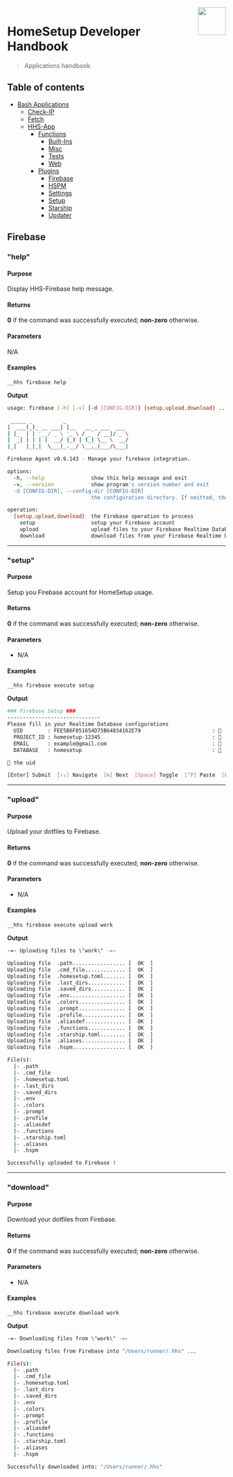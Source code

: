 <img src="https://iili.io/HvtxC1S.png" width="64" height="64" align="right" />

# HomeSetup Developer Handbook
>
> Applications handbook

## Table of contents

<!-- toc -->

- [Bash Applications](../../../../applications.md)
  - [Check-IP](../../check-ip.md#check-ip)
  - [Fetch](../../fetch.md#fetch)
  - [HHS-App](../../hhs-app.md#homesetup-application)
    - [Functions](../../hhs-app.md#functions)
      - [Built-Ins](../functions/built-ins.md)
      - [Misc](../functions/misc.md)
      - [Tests](../functions/tests.md)
      - [Web](../functions/web.md)
    - [Plugins](../../hhs-app.md#plug-ins)
      - [Firebase](firebase.md)
      - [HSPM](hspm.md)
      - [Settings](settings.md)
      - [Setup](setup.md)
      - [Starship](starship.md)
      - [Updater](updater.md)

<!-- tocstop -->

## Firebase

### "help"

#### **Purpose**

Display HHS-Firebase help message.

#### **Returns**

**0** if the command was successfully executed; **non-zero** otherwise.

#### **Parameters**

N/A

#### **Examples**

`__hhs firebase help`

**Output**

```bash
usage: firebase [-h] [-v] [-d [CONFIG-DIR]] {setup,upload,download} ...

 _____ _          _
|  ___(_)_ __ ___| |__   __ _ ___  ___
| |_  | | '__/ _ \ '_ \ / _` / __|/ _ \
|  _| | | | |  __/ |_) | (_| \__ \  __/
|_|   |_|_|  \___|_.__/ \__,_|___/\___|

Firebase Agent v0.9.143 - Manage your firebase integration.

options:
  -h, --help               show this help message and exit
  -v, --version            show program's version number and exit
  -d [CONFIG-DIR], --config-dir [CONFIG-DIR]
                           the configuration directory. If omitted, the User's home will be used.

operation:
  {setup,upload,download}  the Firebase operation to process
    setup                  setup your Firebase account
    upload                 upload files to your Firebase Realtime Database
    download               download files from your Firebase Realtime Database
```

------

### "setup"

#### **Purpose**

Setup you Firebase account for HomeSetup usage.

#### **Returns**

**0** if the command was successfully executed; **non-zero** otherwise.

#### **Parameters**

  - N/A

#### **Examples**

`__hhs firebase execute setup`

**Output**

```bash
### Firebase Setup ###
------------------------------
Please fill in your Realtime Database configurations
  UID        : FEE5B6F051654D75B64834162E79                       :   28/28
  PROJECT_ID : homesetup-12345                                    :   15/50
  EMAIL      : example@gmail.com                                  :   17/50
  DATABASE   : homesetup                                          :    9/50

 the uid

[Enter] Submit  [↑↓] Navigate  [↹] Next  [Space] Toggle  [^P] Paste  [Esc] Quit
```

------

### "upload"

#### **Purpose**

Upload your dotfiles to Firebase.

#### **Returns**

**0** if the command was successfully executed; **non-zero** otherwise.

#### **Parameters**

  - N/A

#### **Examples**

`__hhs firebase execute upload work`

**Output**

```bash
-=- Uploading files to \"work\" -=-

Uploading file  .path................. [  OK  ]
Uploading file  .cmd_file............. [  OK  ]
Uploading file  .homesetup.toml....... [  OK  ]
Uploading file  .last_dirs............ [  OK  ]
Uploading file  .saved_dirs........... [  OK  ]
Uploading file  .env.................. [  OK  ]
Uploading file  .colors............... [  OK  ]
Uploading file  .prompt............... [  OK  ]
Uploading file  .profile.............. [  OK  ]
Uploading file  .aliasdef............. [  OK  ]
Uploading file  .functions............ [  OK  ]
Uploading file  .starship.toml........ [  OK  ]
Uploading file  .aliases.............. [  OK  ]
Uploading file  .hspm................. [  OK  ]

File(s):
  |- .path
  |- .cmd_file
  |- .homesetup.toml
  |- .last_dirs
  |- .saved_dirs
  |- .env
  |- .colors
  |- .prompt
  |- .profile
  |- .aliasdef
  |- .functions
  |- .starship.toml
  |- .aliases
  |- .hspm

Successfully uploaded to Firebase !
```

------

### "download"

#### **Purpose**

Download your dotfiles from Firebase.

#### **Returns**

**0** if the command was successfully executed; **non-zero** otherwise.

#### **Parameters**

  - N/A

#### **Examples**

`__hhs firebase execute download work`

**Output**

```bash
-=- Downloading files from \"work\" -=-

Downloading files from Firebase into "/Users/runner/.hhs" ...

File(s):
  |- .path
  |- .cmd_file
  |- .homesetup.toml
  |- .last_dirs
  |- .saved_dirs
  |- .env
  |- .colors
  |- .prompt
  |- .profile
  |- .aliasdef
  |- .functions
  |- .starship.toml
  |- .aliases
  |- .hspm

Successfully downloaded into: "/Users/runner/.hhs"
```
